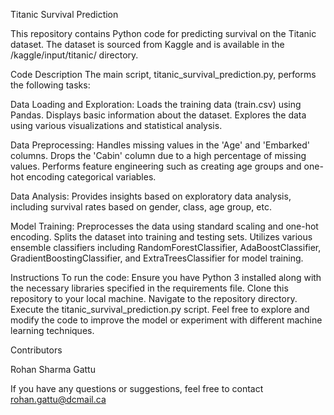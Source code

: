 Titanic Survival Prediction

This repository contains Python code for predicting survival on the Titanic dataset. The dataset is sourced from Kaggle and is available in the /kaggle/input/titanic/ directory.

Code Description
The main script, titanic_survival_prediction.py, performs the following tasks:

Data Loading and Exploration:
Loads the training data (train.csv) using Pandas.
Displays basic information about the dataset.
Explores the data using various visualizations and statistical analysis.

Data Preprocessing:
Handles missing values in the 'Age' and 'Embarked' columns.
Drops the 'Cabin' column due to a high percentage of missing values.
Performs feature engineering such as creating age groups and one-hot encoding categorical variables.

Data Analysis:
Provides insights based on exploratory data analysis, including survival rates based on gender, class, age group, etc.

Model Training:
Preprocesses the data using standard scaling and one-hot encoding.
Splits the dataset into training and testing sets.
Utilizes various ensemble classifiers including RandomForestClassifier, AdaBoostClassifier, GradientBoostingClassifier, and ExtraTreesClassifier for model training.

Instructions
To run the code:
Ensure you have Python 3 installed along with the necessary libraries specified in the requirements file.
Clone this repository to your local machine.
Navigate to the repository directory.
Execute the titanic_survival_prediction.py script.
Feel free to explore and modify the code to improve the model or experiment with different machine learning techniques.

Contributors

Rohan Sharma Gattu

If you have any questions or suggestions, feel free to contact rohan.gattu@dcmail.ca
